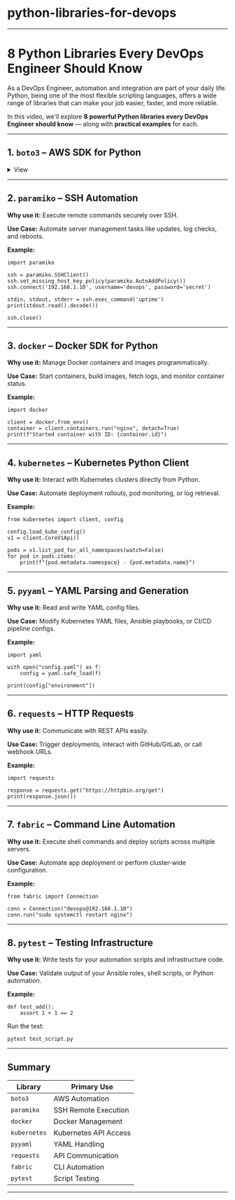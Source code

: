 # python-libraries-for-devops

---

# 8 Python Libraries Every DevOps Engineer Should Know

As a DevOps Engineer, automation and integration are part of your daily life. Python, being one of the most flexible scripting languages, offers a wide range of libraries that can make your job easier, faster, and more reliable.

In this video, we'll explore **8 powerful Python libraries every DevOps Engineer should know** — along with **practical examples** for each.

---

## 1. `boto3` – AWS SDK for Python
<details>
    <summary>View</summary>

**Why use it:** Automate AWS resource provisioning and management.

**Use Case:** Automating EC2 instance creation, S3 bucket operations, or IAM user setup.

**Example:**

```
import boto3

ec2 = boto3.client('ec2')
response = ec2.describe_instances()
for reservation in response['Reservations']:
    for instance in reservation['Instances']:
        print(f"Instance ID: {instance['InstanceId']}")
```

</details>


---

## 2. `paramiko` – SSH Automation

**Why use it:** Execute remote commands securely over SSH.

**Use Case:** Automate server management tasks like updates, log checks, and reboots.

**Example:**

```
import paramiko

ssh = paramiko.SSHClient()
ssh.set_missing_host_key_policy(paramiko.AutoAddPolicy())
ssh.connect('192.168.1.10', username='devops', password='secret')

stdin, stdout, stderr = ssh.exec_command('uptime')
print(stdout.read().decode())

ssh.close()
```

---

## 3. `docker` – Docker SDK for Python

**Why use it:** Manage Docker containers and images programmatically.

**Use Case:** Start containers, build images, fetch logs, and monitor container status.

**Example:**

```
import docker

client = docker.from_env()
container = client.containers.run("nginx", detach=True)
print(f"Started container with ID: {container.id}")
```

---

## 4. `kubernetes` – Kubernetes Python Client

**Why use it:** Interact with Kubernetes clusters directly from Python.

**Use Case:** Automate deployment rollouts, pod monitoring, or log retrieval.

**Example:**

```
from kubernetes import client, config

config.load_kube_config()
v1 = client.CoreV1Api()

pods = v1.list_pod_for_all_namespaces(watch=False)
for pod in pods.items:
    print(f"{pod.metadata.namespace} - {pod.metadata.name}")
```

---

## 5. `pyyaml` – YAML Parsing and Generation

**Why use it:** Read and write YAML config files.

**Use Case:** Modify Kubernetes YAML files, Ansible playbooks, or CI/CD pipeline configs.

**Example:**

```
import yaml

with open("config.yaml") as f:
    config = yaml.safe_load(f)

print(config["environment"])
```

---

## 6. `requests` – HTTP Requests

**Why use it:** Communicate with REST APIs easily.

**Use Case:** Trigger deployments, interact with GitHub/GitLab, or call webhook URLs.

**Example:**

```
import requests

response = requests.get("https://httpbin.org/get")
print(response.json())
```

---

## 7. `fabric` – Command Line Automation

**Why use it:** Execute shell commands and deploy scripts across multiple servers.

**Use Case:** Automate app deployment or perform cluster-wide configuration.

**Example:**

```
from fabric import Connection

conn = Connection("devops@192.168.1.10")
conn.run("sudo systemctl restart nginx")
```

---

## 8. `pytest` – Testing Infrastructure

**Why use it:** Write tests for your automation scripts and infrastructure code.

**Use Case:** Validate output of your Ansible roles, shell scripts, or Python automation.

**Example:**

```
def test_add():
    assert 1 + 1 == 2
```

Run the test:

`pytest test_script.py`

---

## Summary

| Library      | Primary Use                  |
|--------------|------------------------------|
| `boto3`      | AWS Automation               |
| `paramiko`   | SSH Remote Execution         |
| `docker`     | Docker Management            |
| `kubernetes` | Kubernetes API Access        |
| `pyyaml`     | YAML Handling                |
| `requests`   | API Communication            |
| `fabric`     | CLI Automation               |
| `pytest`     | Script Testing               |

---
